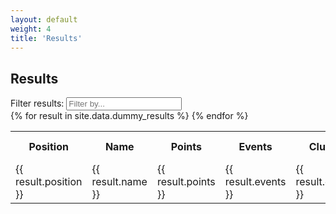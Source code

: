 ```yaml
---
layout: default
weight: 4
title: 'Results'
---
```


## Results

<div>
	<label for="filter">Filter results:</label>
	<input id="filter" type="search" class="light-table-filter" data-table="order-table" placeholder="Filter by...">
</div>

<table class="order-table table">
	<tbody>
		<tr align="left">
			<th align="center" scope="col">Position</th>
			<th align="center" scope="col">Name</th>
			<th align="center" scope="col">Points</th>
			<th align="center" scope="col">Events</th>
			<th align="center" scope="col">Club</th>
			<th align="center" scope="col">Race Category</th>
		</tr>
    {% for result in site.data.dummy_results %}
    <tr>
		<td>{{ result.position }}</td>
		<td>{{ result.name }}</td>
		<td>{{ result.points }}</td>
		<td>{{ result.events }}</td>
		<td>{{ result.club }}</td>
		<td>{{ result.category }}</td>
    </tr>
    {% endfor %}
    </tbody>
</table>

